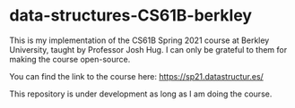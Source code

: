 # data-structures-CS61B-berkley

This is my implementation of the CS61B Spring 2021 course at Berkley University, taught by Professor Josh Hug. I can only be grateful to them for making the course open-source. 

You can find the link to the course here: https://sp21.datastructur.es/

This repository is under development as long as I am doing the course.

